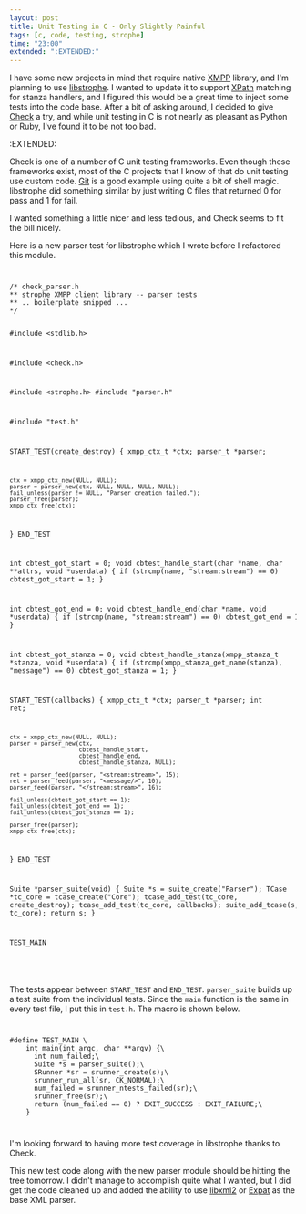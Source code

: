 ```yaml
---
layout: post
title: Unit Testing in C - Only Slightly Painful
tags: [c, code, testing, strophe]
time: "23:00"
extended: ":EXTENDED:"
---
```


I have some new projects in mind that require native
[XMPP](http://www.xmpp.org) library, and I'm planning to use
[libstrophe](http://code.stanziq.com/strophe).  I wanted to update it
to support [XPath](http://www.w3.org/TR/xpath) matching for stanza
handlers, and I figured this would be a great time to inject some
tests into the code base.  After a bit of asking around, I decided to
give [Check](http://check.sourceforge.net) a try, and while unit
testing in C is not nearly as pleasant as Python or Ruby, I've found
it to be not too bad.

:EXTENDED:

Check is one of a number of C unit testing frameworks.  Even though
these frameworks exist, most of the C projects that I know of that do
unit testing use custom code.  [Git](http://git.or.cz) is a good
example using quite a bit of shell magic.  libstrophe did something
similar by just writing C files that returned 0 for pass and 1 for
fail.  

I wanted something a little nicer and less tedious, and Check seems to
fit the bill nicely.

Here is a new parser test for libstrophe which I wrote before I
refactored this module.

<code>
<pre name='code' class='c'>
/* check_parser.h
** strophe XMPP client library -- parser tests
** .. boilerplate snipped ...
*/

#include <stdlib.h>

#include <check.h>

#include <strophe.h>
#include "parser.h"

#include "test.h"

START_TEST(create_destroy)
{
    xmpp_ctx_t *ctx;
    parser_t *parser;

    ctx = xmpp_ctx_new(NULL, NULL);
    parser = parser_new(ctx, NULL, NULL, NULL, NULL);
    fail_unless(parser != NULL, "Parser creation failed.");
    parser_free(parser);
    xmpp_ctx_free(ctx);
}
END_TEST

int cbtest_got_start = 0;
void cbtest_handle_start(char *name, char **attrs, void *userdata)
{
    if (strcmp(name, "stream:stream") == 0)
        cbtest_got_start = 1;
}

int cbtest_got_end = 0;
void cbtest_handle_end(char *name, void *userdata)
{
    if (strcmp(name, "stream:stream") == 0)
        cbtest_got_end = 1;
}

int cbtest_got_stanza = 0;
void cbtest_handle_stanza(xmpp_stanza_t *stanza, void *userdata)
{
    if (strcmp(xmpp_stanza_get_name(stanza), "message") == 0)
        cbtest_got_stanza = 1;
}

START_TEST(callbacks)
{
    xmpp_ctx_t *ctx;
    parser_t *parser;
    int ret;

    ctx = xmpp_ctx_new(NULL, NULL);
    parser = parser_new(ctx, 
                        cbtest_handle_start, 
                        cbtest_handle_end,
                        cbtest_handle_stanza, NULL);

    ret = parser_feed(parser, "<stream:stream>", 15);
    ret = parser_feed(parser, "<message/>", 10);
    parser_feed(parser, "</stream:stream>", 16);

    fail_unless(cbtest_got_start == 1);
    fail_unless(cbtest_got_end == 1);
    fail_unless(cbtest_got_stanza == 1);

    parser_free(parser);
    xmpp_ctx_free(ctx);
}
END_TEST

Suite *parser_suite(void)
{
    Suite *s = suite_create("Parser");
    TCase *tc_core = tcase_create("Core");
    tcase_add_test(tc_core, create_destroy);
    tcase_add_test(tc_core, callbacks);
    suite_add_tcase(s, tc_core);
    return s;
}

TEST_MAIN

</pre>
</code>

The tests appear between `START_TEST` and `END_TEST`.   `parser_suite`
builds up a test suite from the individual tests.  Since the `main`
function is the same in every test file, I put this in `test.h`.  The
macro is shown below.

<code>
<pre name='code' class='c'>
#define TEST_MAIN \
    int main(int argc, char **argv) {\
      int num_failed;\
      Suite *s = parser_suite();\
      SRunner *sr = srunner_create(s);\
      srunner_run_all(sr, CK_NORMAL);\
      num_failed = srunner_ntests_failed(sr);\
      srunner_free(sr);\
      return (num_failed == 0) ? EXIT_SUCCESS : EXIT_FAILURE;\
    }
</pre>
</code>

I'm looking forward to having more test coverage in libstrophe thanks
to Check.

This new test code along with the new parser module should be hitting
the tree tomorrow.  I didn't manage to accomplish quite what I wanted,
but I did get the code cleaned up and added the ability to use
[libxml2](http://www.xmlsoft.org) or
[Expat](http://expat.sourceforge.net) as the base XML parser.
